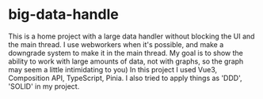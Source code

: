 # big-data-handle
This is a home project with a large data handler without blocking the UI and the main thread. I use webworkers when it's possible, and make a downgrade system to make it in the main thread. 
My goal is to show the ability to work with large amounts of data, not with graphs, so the graph may seem a little intimidating to you)
In this project I used Vue3, Composition API, TypeScript, Pinia. I also tried to apply things as 'DDD', 'SOLID' in my project. 
